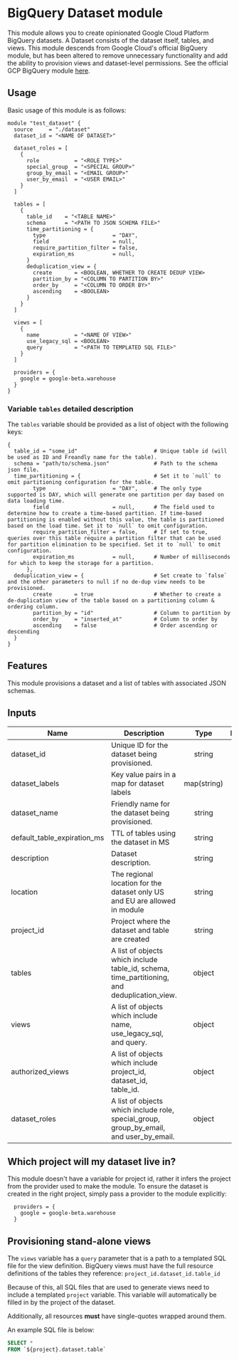 # BigQuery Dataset module

This module allows you to create opinionated Google Cloud Platform BigQuery datasets. A Dataset consists of the dataset itself, tables, and views.
This module descends from Google Cloud's official BigQuery module, but has been altered to remove unnecessary functionality and add the ability to provision views and dataset-level permissions. 
See the official GCP BigQuery module [here](https://github.com/terraform-google-modules/terraform-google-bigquery). 

## Usage

Basic usage of this module is as follows:

```hcl
module "test_dataset" {
  source     = "./dataset"
  dataset_id = "<NAME OF DATASET>"

  dataset_roles = [
    {
      role           = "<ROLE TYPE>"
      special_group  = "<SPECIAL GROUP>"
      group_by_email = "<EMAIL GROUP>"
      user_by_email  = "<USER EMAIL>"
    }
  ]

  tables = [
    {
      table_id    = "<TABLE NAME>"
      schema      = "<PATH TO JSON SCHEMA FILE>"
      time_partitioning = {
        type                     = "DAY",
        field                    = null,
        require_partition_filter = false,
        expiration_ms            = null,
      }
      deduplication_view = {
        create       = <BOOLEAN, WHETHER TO CREATE DEDUP VIEW>
        partition_by = "<COLUMN TO PARTITION BY>"
        order_by     = "<COLUMN TO ORDER BY>"
        ascending    = <BOOLEAN>
      }
    }
  ]

  views = [
    {
      name           = "<NAME OF VIEW>"
      use_legacy_sql = <BOOLEAN>
      query          = "<PATH TO TEMPLATED SQL FILE>"
    }
  ]

  providers = {
    google = google-beta.warehouse
  }
}
```

### Variable `tables` detailed description

The `tables` variable should be provided as a list of object with the following keys:
```hcl
{
  table_id = "some_id"                        # Unique table id (will be used as ID and Freandly name for the table).
  schema = "path/to/schema.json"              # Path to the schema json file.
  time_partitioning = {                       # Set it to `null` to omit partitioning configuration for the table.
        type                     = "DAY",     # The only type supported is DAY, which will generate one partition per day based on data loading time.
        field                    = null,      # The field used to determine how to create a time-based partition. If time-based partitioning is enabled without this value, the table is partitioned based on the load time. Set it to `null` to omit configuration.
        require_partition_filter = false,     # If set to true, queries over this table require a partition filter that can be used for partition elimination to be specified. Set it to `null` to omit configuration.
        expiration_ms            = null,      # Number of milliseconds for which to keep the storage for a partition.
      },
  deduplication_view = {                      # Set create to `false` and the other parameters to null if no de-dup view needs to be provisioned.
        create       = true                   # Whether to create a de-duplication view of the table based on a partitioning column & ordering column. 
        partition_by = "id"                   # Column to partition by
        order_by     = "inserted_at"          # Column to order by
        ascending    = false                  # Order ascending or descending
  }
}
```

## Features
This module provisions a dataset and a list of tables with associated JSON schemas.

<!-- BEGINNING OF PRE-COMMIT-TERRAFORM DOCS HOOK -->
## Inputs

| Name                           | Description                                                                                  |    Type     | Default  | Required |
| ------------------------------ | -------------------------------------------------------------------------------------------- | :---------: | :------: | :------: |
| dataset\_id                    | Unique ID for the dataset being provisioned.                                                 |   string    |   n/a    |   yes    |
| dataset\_labels                | Key value pairs in a map for dataset labels                                                  | map(string) |   n/a    |   yes    |
| dataset\_name                  | Friendly name for the dataset being provisioned.                                             |   string    |   n/a    |   yes    |
| default\_table\_expiration\_ms | TTL of tables using the dataset in MS                                                        |   string    | `"null"` |    no    |
| description                    | Dataset description.                                                                         |   string    |   n/a    |   yes    |
| location                       | The regional location for the dataset only US and EU are allowed in module                   |   string    |  `"US"`  |    no    |
| project\_id                    | Project where the dataset and table are created                                              |   string    |   n/a    |   yes    |
| tables                         | A list of objects which include table_id, schema, time_partitioning, and deduplication_view. |   object    | `<list>` |    no    |
| views                          | A list of objects which include name, use_legacy_sql, and query.                             |   object    | `<list>` |    no    |
| authorized_views               | A list of objects which include project_id, dataset_id, table_id.                            |   object    | `<list>` |    no    |
| dataset_roles                  | A list of objects which include role, special_group, group_by_email, and user_by_email.      |   object    | `<list>` |    no    |

## Which project will my dataset live in?

This module doesn't have a variable for project id, rather it infers the project from the provider used to make the module. To ensure the dataset is created in the right project, simply pass a provider to the module explicitly:

```hcl
  providers = {
    google = google-beta.warehouse
  }
```

## Provisioning stand-alone views

The `views` variable has a `query` parameter that is a path to a templated SQL file for the view definition. BigQuery views must have the full resource definitions of the tables they reference: `project_id.dataset_id.table_id`

Because of this, all SQL files that are used to generate views need to include a templated `project` variable. This variable will automatically be filled in by the project of the dataset. 

Additionally, all resources **must** have single-quotes wrapped around them. 

An example SQL file is below:

```SQL
SELECT *
FROM `${project}.dataset.table`
```

